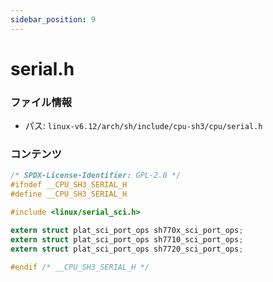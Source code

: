 ```yaml
---
sidebar_position: 9
---
```

# serial.h

### ファイル情報

- パス: `linux-v6.12/arch/sh/include/cpu-sh3/cpu/serial.h`

### コンテンツ

```h
/* SPDX-License-Identifier: GPL-2.0 */
#ifndef __CPU_SH3_SERIAL_H
#define __CPU_SH3_SERIAL_H

#include <linux/serial_sci.h>

extern struct plat_sci_port_ops sh770x_sci_port_ops;
extern struct plat_sci_port_ops sh7710_sci_port_ops;
extern struct plat_sci_port_ops sh7720_sci_port_ops;

#endif /* __CPU_SH3_SERIAL_H */

```
